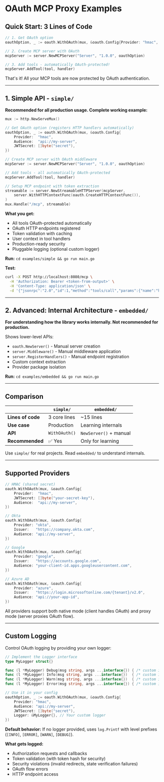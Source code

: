 # OAuth MCP Proxy Examples

## Quick Start: 3 Lines of Code

```go
// 1. Get OAuth option
oauthOption, _ := oauth.WithOAuth(mux, &oauth.Config{Provider: "hmac", Audience: "api://my-server", JWTSecret: []byte("secret")})

// 2. Create MCP server with OAuth
mcpServer := server.NewMCPServer("Server", "1.0.0", oauthOption)

// 3. Add tools - automatically OAuth-protected!
mcpServer.AddTool(tool, handler)
```

That's it! All your MCP tools are now protected by OAuth authentication.

---

## 1. Simple API - `simple/`

**Recommended for all production usage. Complete working example:**

```go
mux := http.NewServeMux()

// Get OAuth option (registers HTTP handlers automatically)
oauthOption, _ := oauth.WithOAuth(mux, &oauth.Config{
    Provider:  "hmac",
    Audience:  "api://my-server",
    JWTSecret: []byte("secret"),
})

// Create MCP server with OAuth middleware
mcpServer := server.NewMCPServer("Server", "1.0.0", oauthOption)

// Add tools - all automatically OAuth-protected
mcpServer.AddTool(tool, handler)

// Setup MCP endpoint with token extraction
streamable := server.NewStreamableHTTPServer(mcpServer,
    server.WithHTTPContextFunc(oauth.CreateHTTPContextFunc()),
)
mux.Handle("/mcp", streamable)
```

**What you get:**
- All tools OAuth-protected automatically
- OAuth HTTP endpoints registered
- Token validation with caching
- User context in tool handlers
- Production-ready security
- Pluggable logging (optional custom logger)

**Run:** `cd examples/simple && go run main.go`

**Test:**
```bash
curl -X POST http://localhost:8080/mcp \
  -H 'Authorization: Bearer <token-from-output>' \
  -H 'Content-Type: application/json' \
  -d '{"jsonrpc":"2.0","id":1,"method":"tools/call","params":{"name":"hello","arguments":{}}}'
```

---

## 2. Advanced: Internal Architecture - `embedded/`

**For understanding how the library works internally. Not recommended for production.**

Shows lower-level APIs:
- `oauth.NewServer()` - Manual server creation
- `server.Middleware()` - Manual middleware application
- `server.RegisterHandlers()` - Manual endpoint registration
- Custom context extraction
- Provider package isolation

**Run:** `cd examples/embedded && go run main.go`

---

## Comparison

| | `simple/` | `embedded/` |
|---|---|---|
| **Lines of code** | 3 core lines | ~15 lines |
| **Use case** | Production | Learning internals |
| **API** | `WithOAuth()` | `NewServer()` + manual |
| **Recommended** | ✅ Yes | Only for learning |

Use `simple/` for real projects. Read `embedded/` to understand internals.

---

## Supported Providers

```go
// HMAC (shared secret)
oauth.WithOAuth(mux, &oauth.Config{
    Provider:  "hmac",
    JWTSecret: []byte("your-secret-key"),
    Audience:  "api://my-server",
})

// Okta
oauth.WithOAuth(mux, &oauth.Config{
    Provider: "okta",
    Issuer:   "https://company.okta.com",
    Audience: "api://my-server",
})

// Google
oauth.WithOAuth(mux, &oauth.Config{
    Provider: "google",
    Issuer:   "https://accounts.google.com",
    Audience: "your-client-id.apps.googleusercontent.com",
})

// Azure AD
oauth.WithOAuth(mux, &oauth.Config{
    Provider: "azure",
    Issuer:   "https://login.microsoftonline.com/{tenant}/v2.0",
    Audience: "api://your-app-id",
})
```

All providers support both native mode (client handles OAuth) and proxy mode (server proxies OAuth flow).

---

## Custom Logging

Control OAuth logging by providing your own logger:

```go
// Implement the Logger interface
type MyLogger struct{}

func (l *MyLogger) Debug(msg string, args ...interface{}) { /* custom implementation */ }
func (l *MyLogger) Info(msg string, args ...interface{})  { /* custom implementation */ }
func (l *MyLogger) Warn(msg string, args ...interface{})  { /* custom implementation */ }
func (l *MyLogger) Error(msg string, args ...interface{}) { /* custom implementation */ }

// Use it in your config
oauthOption, _ := oauth.WithOAuth(mux, &oauth.Config{
    Provider: "hmac",
    Audience: "api://my-server",
    JWTSecret: []byte("secret"),
    Logger: &MyLogger{}, // Your custom logger
})
```

**Default behavior:** If no logger provided, uses `log.Printf` with level prefixes (`[INFO]`, `[ERROR]`, `[WARN]`, `[DEBUG]`).

**What gets logged:**
- Authorization requests and callbacks
- Token validation (with token hash for security)
- Security violations (invalid redirects, state verification failures)
- OAuth flow errors
- HTTP endpoint access
